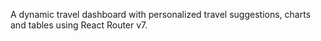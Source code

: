 A dynamic travel dashboard with personalized travel suggestions, charts and tables using React Router v7.
